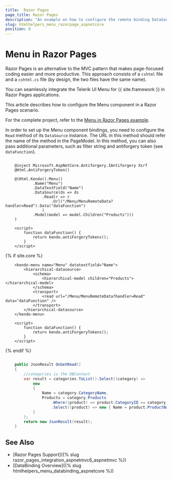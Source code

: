 ```yaml
---
title:  Razor Pages
page_title: Razor Pages
description: "An example on how to configure the remote binding DataSource to populate the Telerik UI Menu component for {{ site.framework }} ."
slug: htmlhelpers_menu_razorpage_aspnetcore
position: 8
---
```


# Menu in Razor Pages

Razor Pages is an alternative to the MVC pattern that makes page-focused coding easier and more productive. This approach consists of a `cshtml` file and a `cshtml.cs` file (by design, the two files have the same name). 

You can seamlessly integrate the Telerik UI Menu for {{ site.framework }} in Razor Pages applications.

This article describes how to configure the Menu component in a Razor Pages scenario.

For the complete project, refer to the [Menu in Razor Pages example](https://github.com/telerik/ui-for-aspnet-core-examples/blob/master/Telerik.Examples.RazorPages/Telerik.Examples.RazorPages/Pages/Menu/MenuRemoteData.cshtml).

In order to set up the Menu component bindings, you need to configure the `Read` method of its `DataSource` instance. The URL in this method should refer the name of the method in the PageModel. In this method, you can also pass additional parameters, such as filter string and antiforgery token (see `dataFunction`).

```HtmlHelper
     
    @inject Microsoft.AspNetCore.Antiforgery.IAntiforgery Xsrf
	@Html.AntiForgeryToken()
	
	@(Html.Kendo().Menu()
            .Name("Menu")
            .DataTextField("Name")
            .DataSource(ds => ds
                .Read(r => r
                    .Url("/Menu/MenuRemoteData?handler=Read").Data("dataFunction")
                )
            .Model(model => model.Children("Products")))
    )

	<script>  
		function dataFunction() {     
			return kendo.antiForgeryTokens();
		}
	</script>
```
{% if site.core %}
```TagHelper
    <kendo-menu name="Menu" datatextfield="Name">
        <hierarchical-datasource>
            <schema>
                <hierarchical-model children="Products"></hierarchical-model>
            </schema>
            <transport>
                <read url="/Menu/MenuRemoteData?handler=Read" data="dataFunction" />
            </transport>
        </hierarchical-datasource>
    </kendo-menu>
    
    <script>  
        function dataFunction() {     
            return kendo.antiForgeryTokens();
        }
    </script>
```
{% endif %}
```C# PageModel

    public JsonResult OnGetRead()
    {
		//categories is the DBContext
        var result = categories.ToList().Select((category) =>
			new
            {
                Name = category.CategoryName,
                Products = category.Products
                    .Where((product) => product.CategoryID == category.CategoryID)
                    .Select((product) => new { Name = product.ProductName })
            }
        );
        return new JsonResult(result);
    }
```

## See Also

* [Razor Pages Support]({% slug razor_pages_integration_aspnetmvc6_aspnetmvc %})
* [DataBinding Overview]({% slug htmlhelpers_menu_databinding_aspnetcore %})


